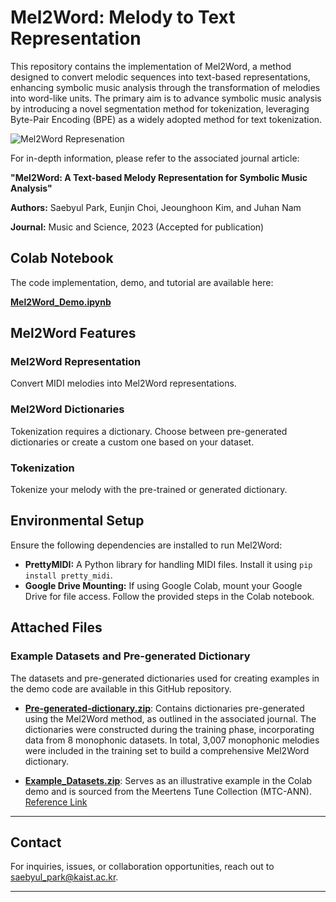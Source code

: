 # Mel2Word: Melody to Text Representation

This repository contains the implementation of Mel2Word, a method designed to convert melodic sequences into text-based representations, enhancing symbolic music analysis through the transformation of melodies into word-like units. The primary aim is to advance symbolic music analysis by introducing a novel segmentation method for tokenization, leveraging Byte-Pair Encoding (BPE) as a widely adopted method for text tokenization.

![Mel2Word Represenation]((https://drive.google.com/open?id=1Xs9GrKwV6tyube8N2gzkom_a-mVXyTsd&usp=drive_fs))


For in-depth information, please refer to the associated journal article:

**"Mel2Word: A Text-based Melody Representation for Symbolic Music Analysis"**

**Authors:** Saebyul Park, Eunjin Choi, Jeounghoon Kim, and Juhan Nam

**Journal:** Music and Science, 2023 (Accepted for publication)

## Colab Notebook

The code implementation, demo, and tutorial are available here: 

[**Mel2Word_Demo.ipynb**](https://colab.research.google.com/drive/1ZfnloqWUDe4yKqWS3ljde3YUxk5y14Xc?usp=sharing)

## Mel2Word Features

### Mel2Word Representation

Convert MIDI melodies into Mel2Word representations.

### Mel2Word Dictionaries

Tokenization requires a dictionary. Choose between pre-generated dictionaries or create a custom one based on your dataset.

### Tokenization

Tokenize your melody with the pre-trained or generated dictionary. 

## Environmental Setup

Ensure the following dependencies are installed to run Mel2Word:

- **PrettyMIDI:** A Python library for handling MIDI files. Install it using `pip install pretty_midi`.
- **Google Drive Mounting:** If using Google Colab, mount your Google Drive for file access. Follow the provided steps in the Colab notebook.


## Attached Files

### Example Datasets and Pre-generated Dictionary

The datasets and pre-generated dictionaries used for creating examples in the demo code are available in this GitHub repository.

- **[Pre-generated-dictionary.zip](https://github.com/saebyulpark/Mel2word/blob/d17607cbd0f3e5755d4421e13b6801c19fed647a/Pre-generated-dictionary.zip)**: Contains dictionaries pre-generated using the Mel2Word method, as outlined in the associated journal. The dictionaries were constructed during the training phase, incorporating data from 8 monophonic datasets. In total, 3,007 monophonic melodies were included in the training set to build a comprehensive Mel2Word dictionary.

- **[Example_Datasets.zip](https://github.com/saebyulpark/Mel2word/blob/d17607cbd0f3e5755d4421e13b6801c19fed647a/Example_Datasets.zip)**: Serves as an illustrative example in the Colab demo and is sourced from the Meertens Tune Collection (MTC-ANN). [Reference Link](https://www.liederenbank.nl/mtc/)


---


## Contact

For inquiries, issues, or collaboration opportunities, reach out to saebyul_park@kaist.ac.kr.

---
